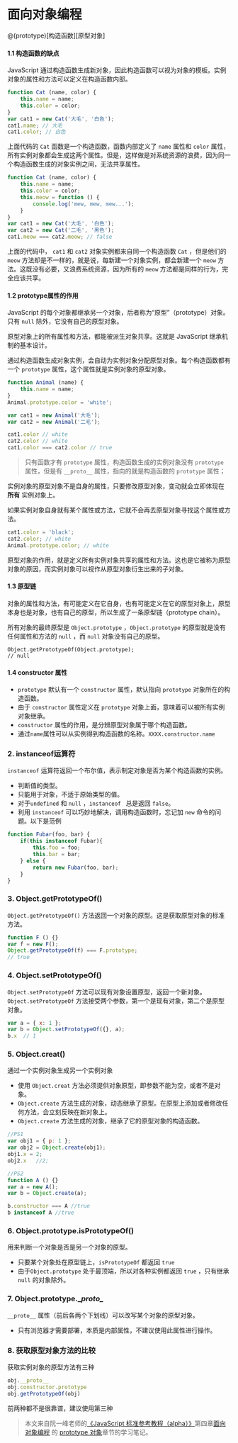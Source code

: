 # 面向对象编程

@(prototype)[构造函数][原型对象]

####  1.1 构造函数的缺点

JavaScript 通过构造函数生成新对象，因此构造函数可以视为对象的模板。实例对象的属性和方法可以定义在构造函数内部。

```javascript
function Cat (name, color) {
    this.name = name;
  	this.color = color;
}
var cat1 = new Cat('大毛', '白色');
cat1.name; // 大毛
cat1.color; // 白色
```

上面代码的 `Cat` 函数是一个构造函数，函数内部定义了 `name` 属性和 `color` 属性，所有实例对象都会生成这两个属性。但是，这样做是对系统资源的浪费，因为同一个构造函数生成的对象实例之间，无法共享属性。

```javascript
function Cat (name, color) {
    this.name = name;
  	this.color = color;
  	this.meow = function () {
        console.log('mew, mew, mew...');
    }
}
var cat1 = new Cat('大毛', '白色');
var cat2 = new Cat('二毛', '黑色');
cat1.meow === cat2.meow; // false
```

上面的代码中， `cat1` 和 `cat2` 对象实例都来自同一个构造函数 `Cat` ，但是他们的 `meow` 方法却是不一样的，就是说，每新建一个对象实例，都会新建一个 `meow` 方法。这既没有必要，又浪费系统资源，因为所有的 `meow` 方法都是同样的行为，完全应该共享。


#### 1.2 prototype属性的作用

JavaScript 的每个对象都继承另一个对象，后者称为“原型”（prototype）对象。只有 `null` 除外，它没有自己的原型对象。

原型对象上的所有属性和方法，都能被派生对象共享。这就是 JavaScript 继承机制的基本设计。

通过构造函数生成对象实例，会自动为实例对象分配原型对象。每个构造函数都有一个 `prototype` 属性，这个属性就是实例对象的原型对象。

```javascript
function Animal (name) {
    this.name = name;
}
Animal.prototype.color = 'white';

var cat1 = new Animal('大毛');
var cat2 = new Animal('二毛');

cat1.color // white
cat2.color // white
cat1.color === cat2.color // true
```

> 只有函数才有 `prototype` 属性，构造函数生成的实例对象没有 `prototype` 属性，但是有 `__proto__` 属性，指向的就是构造函数的 `prototype` 属性；

实例对象的原型对象不是自身的属性，只要修改原型对象，变动就会立即体现在 **所有** 实例对象上。

如果实例对象自身就有某个属性或方法，它就不会再去原型对象寻找这个属性或方法。

```javascript
cat1.color = 'black';
cat2.color; // white
Animal.prototype.color; // white
```

原型对象的作用，就是定义所有实例对象共享的属性和方法。这也是它被称为原型对象的原因，而实例对象可以视作从原型对象衍生出来的子对象。


#### 1.3 原型链

对象的属性和方法，有可能定义在它自身，也有可能定义在它的原型对象上，原型本身也是对象，也有自己的原型，所以生成了一条原型链（prototype chain）。

所有对象的最终原型是 `Object.prototype` ，`Object.prototype` 的原型就是没有任何属性和方法的 `null` ，而  `null` 对象没有自己的原型。

	Object.getPrototypeOf(Object.prototype);
	// null

#### 1.4 constructor 属性

- `prototype` 默认有一个 `constructor` 属性，默认指向 `prototype` 对象所在的构造函数。
- 由于 `constructor` 属性定义在 `prototype` 对象上面，意味着可以被所有实例对象继承。
- `constructor` 属性的作用，是分辨原型对象属于哪个构造函数。
- 通过`name`属性可以从实例得到构造函数的名称。`XXXX.constructor.name`


### 2. instanceof运算符

`instanceof` 运算符返回一个布尔值，表示制定对象是否为某个构造函数的实例。
- 判断值的类型。
- 只能用于对象，不适于原始类型的值。
- 对于`undefined` 和 `null` ，`instanceof ` 总是返回 `false`。
- 利用 `instanceof` 可以巧妙地解决，调用构造函数时，忘记加 `new` 命令的问题。以下是范例

``` javascript
function Fubar(foo, bar) {
	if(this instanceof Fubar){
		this.foo = foo;
		this.bar = bar;
	} else {
		return new Fubar(foo, bar);
	}
}
```

### 3. Object.getPrototypeOf()

`Object.getPrototypeOf()` 方法返回一个对象的原型。这是获取原型对象的标准方法。

``` javascript
function F () {}
var f = new F();
Object.getPrototypeOf(f) === F.prototype;
// true
```

### 4. Object.setPrototypeOf()
`Object.setPrototypeOf` 方法可以现有对象设置原型，返回一个新对象。
`Object.setPrototypeOf` 方法接受两个参数，第一个是现有对象，第二个是原型对象。

``` javascript
var a = { x: 1 };
var b = Object.setPrototypeOf({}, a);
b.x  // 1
```

### 5. Object.creat()
通过一个实例对象生成另一个实例对象
- 使用 `Object.creat` 方法必须提供对象原型，即参数不能为空，或者不是对象。
- `Object.create` 方法生成的对象，动态继承了原型。在原型上添加或者修改任何方法，会立刻反映在新对象上。
- `Object.create` 方法生成的对象，继承了它的原型对象的构造函数。

``` javascript
//PS1
var obj1 = { p: 1 };
var obj2 = Object.create(obj1);
obj1.x = 2;
obj2.x   //2;

//PS2
function A () {}
var a = new A();
var b = Object.create(a);

b.constructor === A //true
b instanceof A //true
```

### 6. Object.prototype.isPrototypeOf()
用来判断一个对象是否是另一个对象的原型。
- 只要某个对象处在原型链上，`isPrototypeOf` 都返回 `true`
- 由于`Object.prototype` 处于最顶端，所以对各种实例都返回 `true` ，只有继承 `null` 的对象除外。


### 7. Object.prototype.\__proto\__
`__proto__` 属性（前后各两个下划线）可以改写某个对象的原型对象。
- 只有浏览器才需要部署，本质是内部属性，不建议使用此属性进行操作。


### 8. 获取原型对象方法的比较
获取实例对象的原型方法有三种

``` javascript
obj.__proto__
obj.constructor.prototype
obj.getPrototypeOf(obj)
```

前两种都不是很靠谱，建议使用第三种

> 本文来自阮一峰老师的[《JavaScript 标准参考教程（alpha）》](http://javascript.ruanyifeng.com)第四章[面向对象编程](http://javascript.ruanyifeng.com/#oop) 的 [ prototype 对象](http://javascript.ruanyifeng.com/oop/prototype.html)章节的学习笔记。